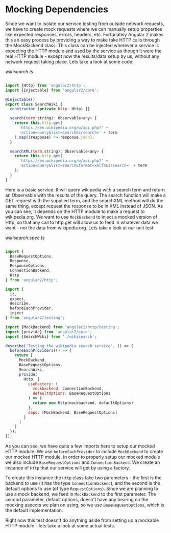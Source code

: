 # Mocking Dependencies

Since we want to isolate our service testing from outside network requests, we have to create mock requests where we can manually setup properties like expected responses, errors, headers, etc. Fortunately Angular 2 makes this an easy process by providing a way to make fake HTTP calls through the MockBackend class. This class can be injected wherever a service is expecting the HTTP module and used by the service as though it were the real HTTP module - except now the results/data setup by us, without any network request taking place. Lets take a look at some code:

*wikisearch.ts*

```js

import {Http} from 'angular2/http';
import {Injectable} from 'angular2/core';

@Injectable()
export class SearchWiki {
  constructor (private http: Http) {}

  search(term:string): Observable<any> {
    return this.http.get(
      'https://en.wikipedia.org/w/api.php?' +
      'action=query&list=search&srsearch=' + term
    ).map((response) => response.json);
  }

  searchXML(term:string): Observable<any> {
    return this.http.get(
      'https://en.wikipedia.org/w/api.php?' + 
      'action=query&list=search&format=xmlfm&srsearch=' + term
    );
  }
}
```

Here is a basic service. It will query wikipedia with a search term and return an Observable with the results of the query. The search function will make a GET request with the supplied term, and the searchXML method will do the same thing, except request the response to be in XML instead of JSON. As you can see, it depends on the HTTP module to make a request to wikipedia.org. We want to use `MockBackend` to inject a mocked version of Http, so that any call to http.get will allow us to feed in whatever data we want - not the data from wikipedia.org. Lets take a look at our unit test:

*wikisearch.spec.ts*

```js

import {
  BaseRequestOptions,
  Response,
  ResponseOptions,
  ConnectionBackend,
  Http
} from 'angular2/http';

import {
  it,
  expect,
  describe,
  beforeEachProvider,
  inject
} from 'angular2/testing';

import {MockBackend} from 'angular2/http/testing';
import {provide} from 'angular2/core';
import {SearchWiki} from './wikisearch';

describe('Testing the wikipedia search service', () => {
  beforeEachProviders(() => {
    return [
      MockBackend,
      BaseRequestOptions,
      SearchWiki,
      provide(
        Http, {
          useFactory: (
            mockbackend: ConnectionBackend, 
            defaultOptions: BaseRequestOptions
          ) => {
            return new Http(mockbackend, defaultOptions)
          },
          deps: [MockBackend, BaseRequestOptions]
        }
      )
    ]
  });
});
```

As you can see, we have quite a few imports here to setup our mocked HTTP module. We use `beforeEachProvider` to include `MockBackend` to create our mocked HTTP module. In order to properly setup our mocked module we also include `BaseRequestOptions` and `ConnectionBackend`. We create an instance of `Http` that our service will get by using a factory.

To create this instance the `Http` class take two parameters - the first is the backend to use (it has the type `ConnectionBackend`), and the second is the default options to use (of type `RequestOptions`). Since we are planning to use a mock backend, we feed in `MockBackend` to the first parameter. The second parameter, default options, doesn't have any bearing on the mocking aspects we plan on using, so we use `BaseRequestOptions`, which is the default implementation.

Right now this test doesn't do anything aside from setting up a mockable HTTP module - lets take a look at some actual tests.
